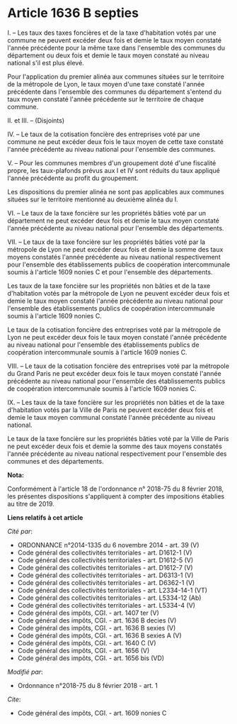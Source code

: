 # Article 1636 B septies

I. – Les taux des taxes foncières et de la taxe d'habitation votés par une commune ne peuvent excéder deux fois et demie le
taux moyen constaté l'année précédente pour la même taxe dans l'ensemble des communes du département ou deux fois et demie le
taux moyen constaté au niveau national s'il est plus élevé.

Pour l'application du premier alinéa aux communes situées sur le territoire de la métropole de Lyon, le taux moyen d'une taxe
constaté l'année précédente dans l'ensemble des communes du département s'entend du taux moyen constaté l'année précédente
sur le territoire de chaque commune.

II. et III. – (Disjoints)

IV. – Le taux de la cotisation foncière des entreprises voté par une commune ne peut excéder deux fois le taux moyen de cette
taxe constaté l'année précédente au niveau national pour l'ensemble des communes.

V. – Pour les communes membres d'un groupement doté d'une fiscalité propre, les taux-plafonds prévus aux I et IV sont réduits
du taux appliqué l'année précédente au profit du groupement.

Les dispositions du premier alinéa ne sont pas applicables aux communes situées sur le territoire mentionné au deuxième
alinéa du I.

VI. – Le taux de la taxe foncière sur les propriétés bâties voté par un département ne peut excéder deux fois et demie le
taux moyen constaté l'année précédente au niveau national pour l'ensemble des départements.

VII. – Le taux de la taxe foncière sur les propriétés bâties voté par la métropole de Lyon ne peut excéder deux fois et demie
la somme des taux moyens constatés l'année précédente au niveau national respectivement pour l'ensemble des établissements
publics de coopération intercommunale soumis à l'article 1609 nonies C et pour l'ensemble des départements.

Les taux de la taxe foncière sur les propriétés non bâties et de la taxe d'habitation votés par la métropole de Lyon ne
peuvent excéder deux fois et demie le taux moyen constaté l'année précédente au niveau national pour l'ensemble des
établissements publics de coopération intercommunale soumis à l'article 1609 nonies C.

Le taux de la cotisation foncière des entreprises voté par la métropole de Lyon ne peut excéder deux fois le taux moyen
constaté l'année précédente au niveau national pour l'ensemble des établissements publics de coopération intercommunale
soumis à l'article 1609 nonies C.

VIII. – Le taux de la cotisation foncière des entreprises voté par la métropole du Grand Paris ne peut excéder deux fois le
taux moyen constaté l'année précédente au niveau national pour l'ensemble des établissements publics de coopération
intercommunale soumis à l'article 1609 nonies C.

IX. – Les taux de la taxe foncière sur les propriétés non bâties et de la taxe d'habitation votés par la Ville de Paris ne
peuvent excéder deux fois et demie le taux moyen communal constaté l'année précédente au niveau national.

Le taux de la taxe foncière sur les propriétés bâties voté par la Ville de Paris ne peut excéder deux fois et demie la somme
des taux moyens constatés l'année précédente au niveau national respectivement pour l'ensemble des communes et des
départements.

**Nota:**

Conformément à l'article 18 de l'ordonnance n° 2018-75 du 8 février 2018, les présentes dispositions s'appliquent à compter
des impositions établies au titre de 2019.

**Liens relatifs à cet article**

_Cité par_:

  - ORDONNANCE n°2014-1335 du 6 novembre 2014 - art. 39 (V)
  - Code général des collectivités territoriales - art. D1612-1 (V)
  - Code général des collectivités territoriales - art. D1612-5 (V)
  - Code général des collectivités territoriales - art. D1612-7 (V)
  - Code général des collectivités territoriales - art. D6313-1 (V)
  - Code général des collectivités territoriales - art. D6362-1 (V)
  - Code général des collectivités territoriales - art. L2334-14-1 (VT)
  - Code général des collectivités territoriales - art. L5334-12 (Ab)
  - Code général des collectivités territoriales - art. L5334-4 (V)
  - Code général des impôts, CGI. - art. 1407 ter (V)
  - Code général des impôts, CGI. - art. 1636 B decies (V)
  - Code général des impôts, CGI. - art. 1636 B sexies (V)
  - Code général des impôts, CGI. - art. 1636 B sexies A (V)
  - Code général des impôts, CGI. - art. 1640 C (V)
  - Code général des impôts, CGI. - art. 1656 (V)
  - Code général des impôts, CGI. - art. 1656 bis (VD)

_Modifié par_:

  - Ordonnance n°2018-75 du 8 février 2018 - art. 1

_Cite_:

  - Code général des impôts, CGI. - art. 1609 nonies C
